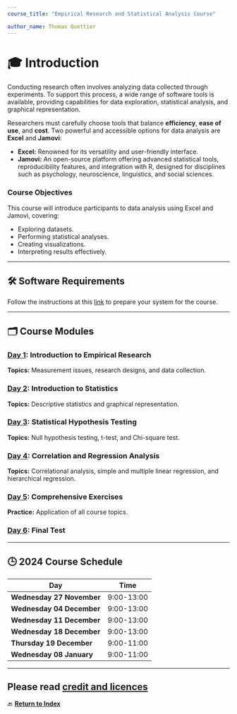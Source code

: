 ```yaml
---
course_title: "Empirical Research and Statistical Analysis Course"

author_name: Thomas Quettier
---
```


# 🎓 **Introduction**

Conducting research often involves analyzing data collected through experiments. To support this process, a wide range of software tools is available, providing capabilities for data exploration, statistical analysis, and graphical representation.

Researchers must carefully choose tools that balance **efficiency**, **ease of use**, and **cost**. Two powerful and accessible options for data analysis are **Excel** and **Jamovi**:
- **Excel:** Renowned for its versatility and user-friendly interface.
- **Jamovi:** An open-source platform offering advanced statistical tools, reproducibility features, and integration with R, designed for disciplines such as psychology, neuroscience, linguistics, and social sciences.

### **Course Objectives**
This course will introduce participants to data analysis using Excel and Jamovi, covering:
- Exploring datasets.
- Performing statistical analyses.
- Creating visualizations.
- Interpreting results effectively.

---

## 🛠️ **Software Requirements**

Follow the instructions at this [link](Prepararsiperilcorso.md) to prepare your system for the course.

---

## 🗂️ **Course Modules**

### **[Day 1](day1.md): Introduction to Empirical Research**
**Topics:** Measurement issues, research designs, and data collection.

### **[Day 2](day2.md): Introduction to Statistics**
**Topics:** Descriptive statistics and graphical representation.

### **[Day 3](workinprogress.md): Statistical Hypothesis Testing**  
**Topics:** Null hypothesis testing, t-test, and Chi-square test.  

### **[Day 4](workinprogress.md): Correlation and Regression Analysis**  
**Topics:** Correlational analysis, simple and multiple linear regression, and hierarchical regression.  

### **[Day 5](workinprogress.md): Comprehensive Exercises**  
**Practice:** Application of all course topics.  

### **[Day 6](workinprogress.md): Final Test**

---

## 🕒 **2024 Course Schedule**

| **Day**                 | **Time**        |
|--------------------------|-----------------|
| **Wednesday 27 November** | 9:00-13:00      |
| **Wednesday 04 December** | 9:00-13:00      |
| **Wednesday 11 December** | 9:00-13:00      |
| **Wednesday 18 December** | 9:00-13:00      |
| **Thursday 19 December**  | 9:00-11:00      |
| **Wednesday 08 January**  | 9:00-11:00      |

---
Please read [credit and licences](credit_and_licences.md)
---

🔙 **[Return to Index](index.md)**
